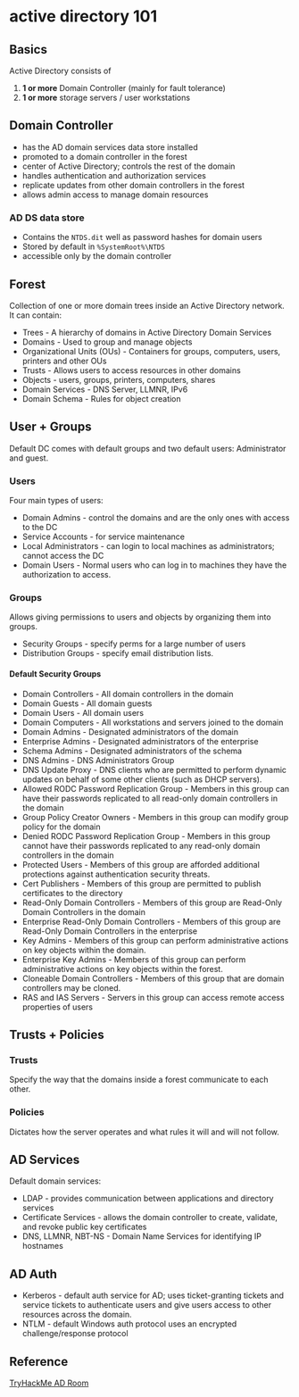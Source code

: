 # active directory 101

## Basics

Active Directory consists of

1. **1 or more** Domain Controller (mainly for fault tolerance)
2. **1 or more** storage servers / user workstations

## Domain Controller

* has the AD domain services data store installed
* promoted to a domain controller in the forest
* center of Active Directory; controls the rest of the domain
* handles authentication and authorization services
* replicate updates from other domain controllers in the forest
* allows admin access to manage domain resources

### AD DS data store

* Contains the `NTDS.dit`
  well as password hashes for domain users
* Stored by default in `%SystemRoot%\NTDS`
* accessible only by the domain controller

## Forest

Collection of one or more domain trees inside an Active Directory network. It can contain:

* Trees - A hierarchy of domains in Active Directory Domain Services
* Domains - Used to group and manage objects
* Organizational Units (OUs) - Containers for groups, computers, users, printers and other OUs
* Trusts - Allows users to access resources in other domains
* Objects - users, groups, printers, computers, shares
* Domain Services - DNS Server, LLMNR, IPv6
* Domain Schema - Rules for object creation

## User + Groups

Default DC comes with default groups and two default users: Administrator and guest.

### Users

Four main types of users:

* Domain Admins - control the domains and are the only ones with access to the DC
* Service Accounts - for service maintenance
* Local Administrators - can login to local machines as administrators; cannot access the DC
* Domain Users - Normal users who can log in to machines they have the authorization to access.

### Groups

Allows giving permissions to users and objects by organizing them into groups.

* Security Groups - specify perms for a large number of users
* Distribution Groups - specify email distribution lists.

#### Default Security Groups

* Domain Controllers - All domain controllers in the domain
* Domain Guests - All domain guests
* Domain Users - All domain users
* Domain Computers - All workstations and servers joined to the domain
* Domain Admins - Designated administrators of the domain
* Enterprise Admins - Designated administrators of the enterprise
* Schema Admins - Designated administrators of the schema
* DNS Admins - DNS Administrators Group
* DNS Update Proxy - DNS clients who are permitted to perform dynamic updates on behalf of some other clients (such as
  DHCP servers).
* Allowed RODC Password Replication Group - Members in this group can have their passwords replicated to all read-only
  domain controllers in the domain
* Group Policy Creator Owners - Members in this group can modify group policy for the domain
* Denied RODC Password Replication Group - Members in this group cannot have their passwords replicated to any read-only
  domain controllers in the domain
* Protected Users - Members of this group are afforded additional protections against authentication security threats.
* Cert Publishers - Members of this group are permitted to publish certificates to the directory
* Read-Only Domain Controllers - Members of this group are Read-Only Domain Controllers in the domain
* Enterprise Read-Only Domain Controllers - Members of this group are Read-Only Domain Controllers in the enterprise
* Key Admins - Members of this group can perform administrative actions on key objects within the domain.
* Enterprise Key Admins - Members of this group can perform administrative actions on key objects within the forest.
* Cloneable Domain Controllers - Members of this group that are domain controllers may be cloned.
* RAS and IAS Servers - Servers in this group can access remote access properties of users

## Trusts + Policies

### Trusts

Specify the way that the domains inside a forest communicate to each other.

### Policies

Dictates how the server operates and what rules it will and will not follow.

## AD Services

Default domain services:

* LDAP - provides communication between applications and directory services
* Certificate Services - allows the domain controller to create, validate, and revoke public key certificates
* DNS, LLMNR, NBT-NS - Domain Name Services for identifying IP hostnames

## AD Auth

* Kerberos - default auth service for AD; uses ticket-granting tickets and service tickets to
  authenticate users and give users access to other resources across the domain.
* NTLM - default Windows auth protocol uses an encrypted challenge/response protocol

## Reference

[TryHackMe AD Room](https://tryhackme.com/room/activedirectorybasics)